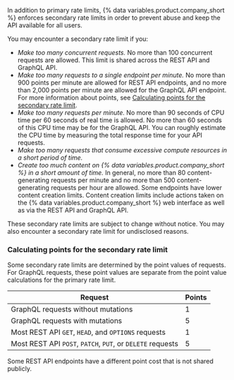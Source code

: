 In addition to primary rate limits, {% data variables.product.company_short %} enforces secondary rate limits in order to prevent abuse and keep the API available for all users.

You may encounter a secondary rate limit if you:

* _Make too many concurrent requests._ No more than 100 concurrent requests are allowed. This limit is shared across the REST API and GraphQL API.
* _Make too many requests to a single endpoint per minute._ No more than 900 points per minute are allowed for REST API endpoints, and no more than 2,000 points per minute are allowed for the GraphQL API endpoint. For more information about points, see [Calculating points for the secondary rate limit](#calculating-points-for-the-secondary-rate-limit).
* _Make too many requests per minute._ No more than 90 seconds of CPU time per 60 seconds of real time is allowed. No more than 60 seconds of this CPU time may be for the GraphQL API. You can roughly estimate the CPU time by measuring the total response time for your API requests.
* _Make too many requests that consume excessive compute resources in a short period of time._
* _Create too much content on {% data variables.product.company_short %} in a short amount of time._ In general, no more than 80 content-generating requests per minute and no more than 500 content-generating requests per hour are allowed. Some endpoints have lower content creation limits. Content creation limits include actions taken on the {% data variables.product.company_short %} web interface as well as via the REST API and GraphQL API.

These secondary rate limits are subject to change without notice. You may also encounter a secondary rate limit for undisclosed reasons.

### Calculating points for the secondary rate limit

Some secondary rate limits are determined by the point values of requests. For GraphQL requests, these point values are separate from the point value calculations for the primary rate limit.

| Request | Points |
|--------|--------|
| GraphQL requests without mutations | 1 |
| GraphQL requests with mutations | 5 |
| Most REST API `GET`, `HEAD`, and `OPTIONS` requests | 1 |
| Most REST API `POST`, `PATCH`, `PUT`, or `DELETE` requests | 5 |

Some REST API endpoints have a different point cost that is not shared publicly.
